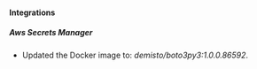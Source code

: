 #### Integrations
##### Aws Secrets Manager
- Updated the Docker image to: *demisto/boto3py3:1.0.0.86592*.
